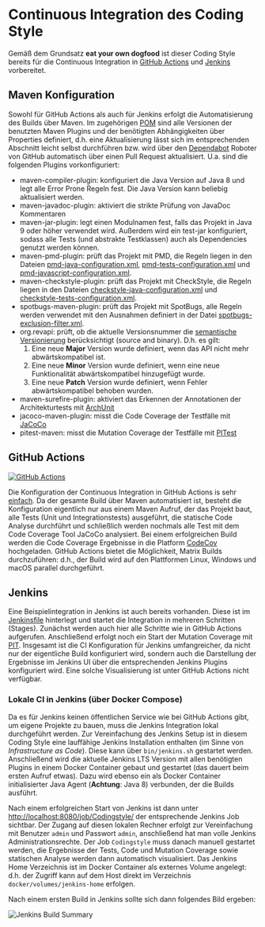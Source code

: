 # Continuous Integration des Coding Style

Gemäß dem Grundsatz **eat your own dogfood** ist dieser Coding Style bereits für die Continuous Integration
in [GitHub Actions](https://github.com/features/actions) und [Jenkins](https://jenkins.io) vorbereitet. 

## Maven Konfiguration

Sowohl für GitHub Actions als auch für Jenkins erfolgt die Automatisierung des Builds über Maven. Im zugehörigen 
[POM](../pom.xml) sind alle Versionen der benutzten Maven Plugins und der benötigten Abhängigkeiten über Properties
definiert, d.h. eine Aktualisierung lässt sich im entsprechenden Abschnitt leicht selbst durchführen bzw. wird 
über den [Dependabot](https://dependabot.com) Roboter von GitHub automatisch über einen Pull Request aktualisiert. 
U.a. sind die folgenden Plugins vorkonfiguriert:
- maven-compiler-plugin: konfiguriert die Java Version auf Java 8 und legt alle Error Prone Regeln fest. Die Java 
  Version kann beliebig aktualisiert werden. 
- maven-javadoc-plugin: aktiviert die strikte Prüfung von JavaDoc Kommentaren
- maven-jar-plugin: legt einen Modulnamen fest, falls das Projekt in Java 9 oder höher verwendet wird. Außerdem wird
ein test-jar konfiguriert, sodass alle Tests (und abstrakte Testklassen) auch als Dependencies genutzt werden können.
- maven-pmd-plugin: prüft das Projekt mit PMD, die Regeln liegen in den Dateien [pmd-java-configuration.xml](../etc/pmd-java-configuration.xml), [pmd-tests-configuration.xml](../etc/pmd-tests-configuration.xml) und [pmd-javascript-configuration.xml](../etc/pmd-javascript-configuration.xml).
- maven-checkstyle-plugin: prüft das Projekt mit CheckStyle, die Regeln liegen in den Dateien [checkstyle-java-configuration.xml](../etc/checkstyle-java-configuration.xml) und [checkstyle-tests-configuration.xml](../etc/checkstyle-tests-configuration.xml).
- spotbugs-maven-plugin: prüft das Projekt mit SpotBugs, alle Regeln werden verwendet mit den Ausnahmen definiert in der Datei [spotbugs-exclusion-filter.xml](../etc/spotbugs-exclusion-filter.xml).
- org.revapi: prüft, ob die aktuelle Versionsnummer die [semantische Versionierung](https://semver.org) berücksichtigt (source and binary). D.h. es gilt:
    1. Eine neue **Major** Version wurde definiert, wenn das API nicht mehr abwärtskompatibel ist.
    2. Eine neue **Minor** Version wurde definiert, wenn eine neue Funktionalität abwärtskompatibel hinzugefügt wurde.
    3. Eine neue **Patch** Version wurde definiert, wenn Fehler abwärtskompatibel behoben wurden.
- maven-surefire-plugin: aktiviert das Erkennen der Annotationen der Architekturtests mit [ArchUnit](https://www.archunit.org)
- jacoco-maven-plugin: misst die Code Coverage der Testfälle mit [JaCoCo](https://www.jacoco.org)
- pitest-maven: misst die Mutation Coverage der Testfälle mit [PITest](http://pitest.org)

## GitHub Actions

[![GitHub Actions](https://github.com/uhafner/codingstyle/workflows/GitHub%20CI/badge.svg)](https://github.com/uhafner/codingstyle/actions)

Die Konfiguration der Continuous Integration in GitHub Actions is sehr [einfach](../.github/workflows/ci.yml). 
Da der gesamte Build über Maven automatisiert ist, besteht die Konfiguration eigentlich nur aus einem Maven Aufruf,
der das Projekt baut, alle Tests (Unit und Integrationstests) ausgeführt, die statische Code Analyse durchführt
und schließlich werden nochmals alle Test mit dem Code Coverage Tool JaCoCo analysiert. Bei einem erfolgreichen 
Build werden die Code Coverage Ergebnisse in die Platform [CodeCov](https://app.codecov.io/gh/uhafner/codingstyle) hochgeladen.
GitHub Actions bietet die Möglichkeit, Matrix Builds durchzuführen: d.h., der Build wird auf den Plattformen Linux, 
Windows und macOS parallel durchgeführt.

## Jenkins

Eine Beispielintegration in Jenkins ist auch bereits vorhanden. Diese ist im [Jenkinsfile](../Jenkinsfile) hinterlegt
und startet die Integration in mehreren Schritten (Stages). Zunächst werden auch hier alle Schritte wie in GitHub Actions
aufgerufen. Anschließend erfolgt noch ein Start der Mutation Coverage mit [PIT](http://pitest.org). Insgesamt ist
die CI Konfiguration für Jenkins umfangreicher, da nicht nur der eigentliche Build konfiguriert wird, sondern
auch die Darstellung der Ergebnisse im Jenkins UI über die entsprechenden Jenkins Plugins konfiguriert wird.
Eine solche Visualisierung ist unter GitHub Actions nicht verfügbar. 

### Lokale CI in Jenkins (über Docker Compose)

Da es für Jenkins keinen öffentlichen Service wie bei GitHub Actions gibt, um eigene Projekte zu bauen, muss die Jenkins 
Integration lokal durchgeführt werden. Zur Vereinfachung des Jenkins Setup ist in diesem Coding Style eine
lauffähige Jenkins Installation enthalten (im Sinne von *Infrastructure as Code*). 
Diese kann über `bin/jenkins.sh` gestartet werden. Anschließend wird die
aktuelle Jenkins LTS Version mit allen benötigten Plugins in einem Docker Container gebaut und gestartet (das dauert
beim ersten Aufruf etwas). Dazu wird ebenso ein als Docker Container initialisierter Java Agent (**Achtung**: Java 8) 
verbunden, der die Builds ausführt. 
<!-- markdown-link-check-disable-next-line -->
Nach einem erfolgreichen Start von Jenkins ist dann unter [http://localhost:8080/job/Codingstyle/](http://localhost:8080/job/Codingstyle/) der entsprechende Jenkins Job sichtbar. 
Der Zugang auf diesen lokalen Rechner erfolgt zur Vereinfachung 
mit Benutzer `admin` und Passwort `admin`, anschließend hat man volle Jenkins Administrationsrechte. 
Der Job `Codingstyle` muss danach manuell gestartet werden,
die Ergebnisse der Tests, Code und Mutation Coverage sowie statischen Analyse werden dann automatisch
visualisiert. Das Jenkins Home Verzeichnis ist im Docker Container als externes Volume angelegt: d.h. der Zugriff kann
auf dem Host direkt im Verzeichnis `docker/volumes/jenkins-home` erfolgen.

Nach einem ersten Build in Jenkins sollte sich dann folgendes Bild ergeben:

![Jenkins Build Summary](images/build-result.png)
